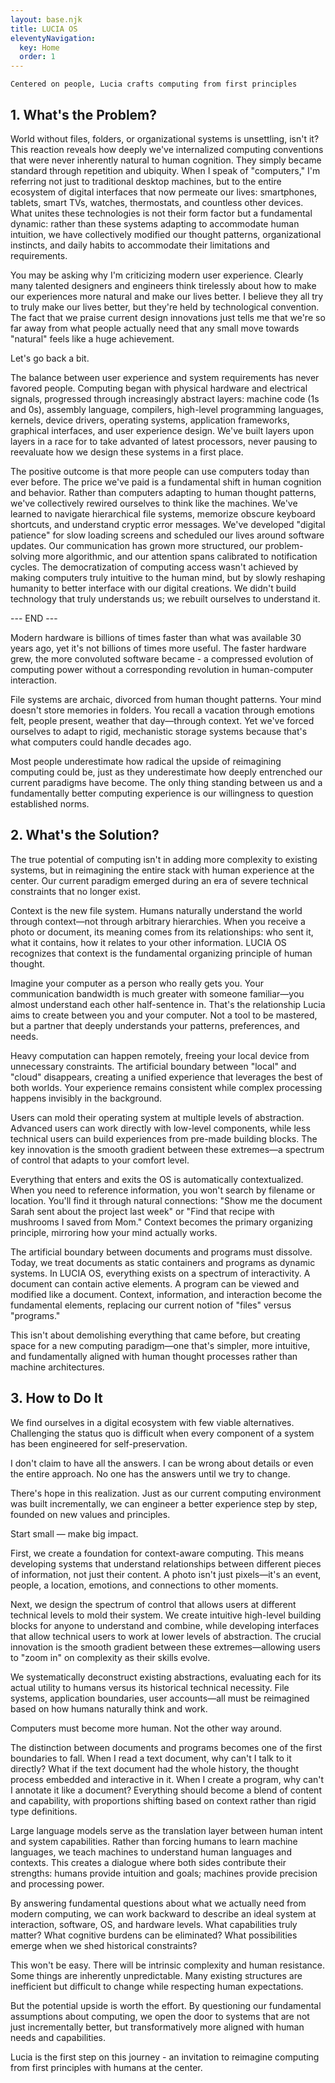 ```yaml
---
layout: base.njk
title: LUCIA OS
eleventyNavigation:
  key: Home
  order: 1
---
```

```
Centered on people, Lucia crafts computing from first principles
```

## 1. What's the Problem?

World without files, folders, or organizational systems is unsettling, isn't it? This reaction reveals how deeply we've internalized computing conventions that were never inherently natural to human cognition. They simply became standard through repetition and ubiquity. When I speak of "computers," I'm referring not just to traditional desktop machines, but to the entire ecosystem of digital interfaces that now permeate our lives: smartphones, tablets, smart TVs, watches, thermostats, and countless other devices. What unites these technologies is not their form factor but a fundamental dynamic: rather than these systems adapting to accommodate human intuition, we have collectively modified our thought patterns, organizational instincts, and daily habits to accommodate their limitations and requirements. 

You may be asking why I'm criticizing modern user experience. Clearly many talented designers and engineers think tirelessly about how to make our experiences more natural and make our lives better. I believe they all try to truly make our lives better, but they're held by technological convention. The fact that we praise current design innovations just tells me that we're so far away from what people actually need that any small move towards "natural" feels like a huge achievement.

Let's go back a bit.

The balance between user experience and system requirements has never favored people. Computing began with physical hardware and electrical signals, progressed through increasingly abstract layers: machine code (1s and 0s), assembly language, compilers, high-level programming languages, kernels, device drivers, operating systems, application frameworks, graphical interfaces, and user experience design. We've built layers upon layers in a race for to take advanted of latest processors, never pausing to reevaluate how we design these systems in a first place. 

The positive outcome is that more people can use computers today than ever before. The price we've paid is a fundamental shift in human cognition and behavior. Rather than computers adapting to human thought patterns, we've collectively rewired ourselves to think like the machines. We've learned to navigate hierarchical file systems, memorize obscure keyboard shortcuts, and understand cryptic error messages. We've developed "digital patience" for slow loading screens and scheduled our lives around software updates. Our communication has grown more structured, our problem-solving more algorithmic, and our attention spans calibrated to notification cycles. The democratization of computing access wasn't achieved by making computers truly intuitive to the human mind, but by slowly reshaping humanity to better interface with our digital creations. We didn't build technology that truly understands us; we rebuilt ourselves to understand it.

--- END ---

Modern hardware is billions of times faster than what was available 30 years ago, yet it's not billions of times more useful. The faster hardware grew, the more convoluted software became - a compressed evolution of computing power without a corresponding revolution in human-computer interaction.

File systems are archaic, divorced from human thought patterns. Your mind doesn't store memories in folders. You recall a vacation through emotions felt, people present, weather that day—through context. Yet we've forced ourselves to adapt to rigid, mechanistic storage systems because that's what computers could handle decades ago.


Most people underestimate how radical the upside of reimagining computing could be, just as they underestimate how deeply entrenched our current paradigms have become. The only thing standing between us and a fundamentally better computing experience is our willingness to question established norms.

## 2. What's the Solution?

The true potential of computing isn't in adding more complexity to existing systems, but in reimagining the entire stack with human experience at the center. Our current paradigm emerged during an era of severe technical constraints that no longer exist.

Context is the new file system. Humans naturally understand the world through context—not through arbitrary hierarchies. When you receive a photo or document, its meaning comes from its relationships: who sent it, what it contains, how it relates to your other information. LUCIA OS recognizes that context is the fundamental organizing principle of human thought.

Imagine your computer as a person who really gets you. Your communication bandwidth is much greater with someone familiar—you almost understand each other half-sentence in. That's the relationship Lucia aims to create between you and your computer. Not a tool to be mastered, but a partner that deeply understands your patterns, preferences, and needs.

Heavy computation can happen remotely, freeing your local device from unnecessary constraints. The artificial boundary between "local" and "cloud" disappears, creating a unified experience that leverages the best of both worlds. Your experience remains consistent while complex processing happens invisibly in the background.

Users can mold their operating system at multiple levels of abstraction. Advanced users can work directly with low-level components, while less technical users can build experiences from pre-made building blocks. The key innovation is the smooth gradient between these extremes—a spectrum of control that adapts to your comfort level.

Everything that enters and exits the OS is automatically contextualized. When you need to reference information, you won't search by filename or location. You'll find it through natural connections: "Show me the document Sarah sent about the project last week" or "Find that recipe with mushrooms I saved from Mom." Context becomes the primary organizing principle, mirroring how your mind actually works.

The artificial boundary between documents and programs must dissolve. Today, we treat documents as static containers and programs as dynamic systems. In LUCIA OS, everything exists on a spectrum of interactivity. A document can contain active elements. A program can be viewed and modified like a document. Context, information, and interaction become the fundamental elements, replacing our current notion of "files" versus "programs."

This isn't about demolishing everything that came before, but creating space for a new computing paradigm—one that's simpler, more intuitive, and fundamentally aligned with human thought processes rather than machine architectures.

## 3. How to Do It

We find ourselves in a digital ecosystem with few viable alternatives. Challenging the status quo is difficult when every component of a system has been engineered for self-preservation.

I don't claim to have all the answers. I can be wrong about details or even the entire approach. No one has the answers until we try to change.

There's hope in this realization. Just as our current computing environment was built incrementally, we can engineer a better experience step by step, founded on new values and principles.

Start small — make big impact.

First, we create a foundation for context-aware computing. This means developing systems that understand relationships between different pieces of information, not just their content. A photo isn't just pixels—it's an event, people, a location, emotions, and connections to other moments.

Next, we design the spectrum of control that allows users at different technical levels to mold their system. We create intuitive high-level building blocks for anyone to understand and combine, while developing interfaces that allow technical users to work at lower levels of abstraction. The crucial innovation is the smooth gradient between these extremes—allowing users to "zoom in" on complexity as their skills evolve.

We systematically deconstruct existing abstractions, evaluating each for its actual utility to humans versus its historical technical necessity. File systems, application boundaries, user accounts—all must be reimagined based on how humans naturally think and work.

Computers must become more human. Not the other way around.

The distinction between documents and programs becomes one of the first boundaries to fall. When I read a text document, why can't I talk to it directly? What if the text document had the whole history, the thought process embedded and interactive in it. When I create a program, why can't I annotate it like a document? Everything should become a blend of content and capability, with proportions shifting based on context rather than rigid type definitions.

Large language models serve as the translation layer between human intent and system capabilities. Rather than forcing humans to learn machine languages, we teach machines to understand human languages and contexts. This creates a dialogue where both sides contribute their strengths: humans provide intuition and goals; machines provide precision and processing power.

By answering fundamental questions about what we actually need from modern computing, we can work backward to describe an ideal system at interaction, software, OS, and hardware levels. What capabilities truly matter? What cognitive burdens can be eliminated? What possibilities emerge when we shed historical constraints?

This won't be easy. There will be intrinsic complexity and human resistance. Some things are inherently unpredictable. Many existing structures are inefficient but difficult to change while respecting human expectations.

But the potential upside is worth the effort. By questioning our fundamental assumptions about computing, we open the door to systems that are not just incrementally better, but transformatively more aligned with human needs and capabilities.

Lucia is the first step on this journey - an invitation to reimagine computing from first principles with humans at the center.